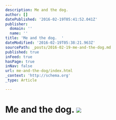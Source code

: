 ```yaml
---
description: Me and the dog.
author: []
datePublished: '2016-02-19T05:41:52.041Z'
publisher:
  domain: ''
  name: ''
title: 'Me and the dog.  '
dateModified: '2016-02-19T05:38:21.963Z'
sourcePath: _posts/2016-02-19-me-and-the-dog.md
published: true
inFeed: true
hasPage: true
inNav: false
url: me-and-the-dog/index.html
_context: 'http://schema.org'
_type: Article

---
```

# Me and the dog. ![](https://the-grid-user-content.s3-us-west-2.amazonaws.com/5e102fb7-16c5-4317-89cf-6a241e738273.png)